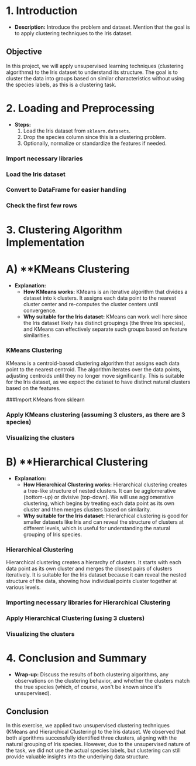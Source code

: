 

# 1. **Introduction**
   - **Description:** Introduce the problem and dataset. Mention that the goal is to apply clustering techniques to the Iris dataset.
   

## Objective
In this project, we will apply unsupervised learning techniques (clustering algorithms) to the Iris dataset to understand its structure. The goal is to cluster the data into groups based on similar characteristics without using the species labels, as this is a clustering task.


# 2. Loading and Preprocessing 
   - **Steps:**
     1. Load the Iris dataset from `sklearn.datasets`.
     2. Drop the species column since this is a clustering problem.
     3. Optionally, normalize or standardize the features if needed.


### Import necessary libraries

### Load the Iris dataset

### Convert to DataFrame for easier handling

### Check the first few rows


# 3. **Clustering Algorithm Implementation**
# A) **KMeans Clustering 
   - **Explanation:**
     - **How KMeans works:** KMeans is an iterative algorithm that divides a dataset into `k` clusters. It assigns each data point to the nearest cluster center and re-computes the cluster centers until convergence.
     - **Why suitable for the Iris dataset:** KMeans can work well here since the Iris dataset likely has distinct groupings (the three Iris species), and KMeans can effectively separate such groups based on feature similarities.


### KMeans Clustering
KMeans is a centroid-based clustering algorithm that assigns each data point to the nearest centroid. The algorithm iterates over the data points, adjusting centroids until they no longer move significantly. This is suitable for the Iris dataset, as we expect the dataset to have distinct natural clusters based on the features.

###Import KMeans from sklearn


### Apply KMeans clustering (assuming 3 clusters, as there are 3 species)


### Visualizing the clusters


# B) **Hierarchical Clustering 
   - **Explanation:**
     - **How Hierarchical Clustering works:** Hierarchical clustering creates a tree-like structure of nested clusters. It can be agglomerative (bottom-up) or divisive (top-down). We will use agglomerative clustering, which begins by treating each data point as its own cluster and then merges clusters based on similarity.
     - **Why suitable for the Iris dataset:** Hierarchical clustering is good for smaller datasets like Iris and can reveal the structure of clusters at different levels, which is useful for understanding the natural grouping of Iris species.


### Hierarchical Clustering
Hierarchical clustering creates a hierarchy of clusters. It starts with each data point as its own cluster and merges the closest pairs of clusters iteratively. It is suitable for the Iris dataset because it can reveal the nested structure of the data, showing how individual points cluster together at various levels.



### Importing necessary libraries for Hierarchical Clustering


### Apply Hierarchical Clustering (using 3 clusters)


### Visualizing the clusters


# 4. **Conclusion and Summary**
   - **Wrap-up:** Discuss the results of both clustering algorithms, any observations on the clustering behavior, and whether the clusters match the true species (which, of course, won't be known since it's unsupervised).
   

## Conclusion
In this exercise, we applied two unsupervised clustering techniques (KMeans and Hierarchical Clustering) to the Iris dataset. We observed that both algorithms successfully identified three clusters, aligning with the natural grouping of Iris species. However, due to the unsupervised nature of the task, we did not use the actual species labels, but clustering can still provide valuable insights into the underlying data structure.

